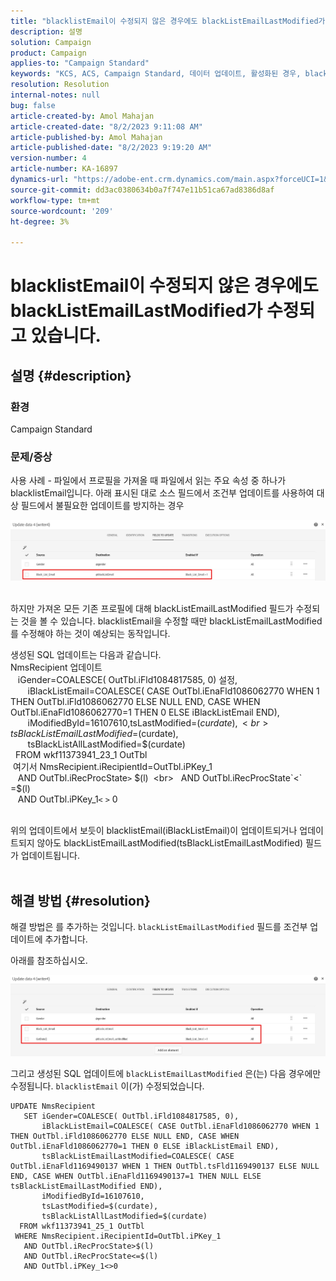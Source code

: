 ```yaml
---
title: "blacklistEmail이 수정되지 않은 경우에도 blackListEmailLastModified가 수정되고 있습니다."
description: 설명
solution: Campaign
product: Campaign
applies-to: "Campaign Standard"
keywords: "KCS, ACS, Campaign Standard, 데이터 업데이트, 활성화된 경우, blacklistEmail, blackListEmailLastModified"
resolution: Resolution
internal-notes: null
bug: false
article-created-by: Amol Mahajan
article-created-date: "8/2/2023 9:11:08 AM"
article-published-by: Amol Mahajan
article-published-date: "8/2/2023 9:19:20 AM"
version-number: 4
article-number: KA-16897
dynamics-url: "https://adobe-ent.crm.dynamics.com/main.aspx?forceUCI=1&pagetype=entityrecord&etn=knowledgearticle&id=d2a14d7e-1431-ee11-bdf3-6045bd006b3d"
source-git-commit: dd3ac0380634b0a7f747e11b51ca67ad8386d8af
workflow-type: tm+mt
source-wordcount: '209'
ht-degree: 3%

---
```


# blacklistEmail이 수정되지 않은 경우에도 blackListEmailLastModified가 수정되고 있습니다.

## 설명 {#description}


### <b>환경</b>

Campaign Standard



### <b>문제/증상</b>

사용 사례 - 파일에서 프로필을 가져올 때 파일에서 읽는 주요 속성 중 하나가 blacklistEmail입니다. 아래 표시된 대로 소스 필드에서 조건부 업데이트를 사용하여 대상 필드에서 불필요한 업데이트를 방지하는 경우



![](assets/___d3a14d7e-1431-ee11-bdf3-6045bd006b3d___.jpeg)


<br>하지만 가져온 모든 기존 프로필에 대해 blackListEmailLastModified 필드가 수정되는 것을 볼 수 있습니다. blacklistEmail을 수정할 때만 blackListEmailLastModified를 수정해야 하는 것이 예상되는 동작입니다.

생성된 SQL 업데이트는 다음과 같습니다.
<br>NmsRecipient 업데이트 
<br>   iGender=COALESCE( OutTbl.iFld1084817585, 0) 설정,
<br>       iBlackListEmail=COALESCE( CASE OutTbl.iEnaFld1086062770 WHEN 1 THEN OutTbl.iFld1086062770 ELSE NULL END, CASE WHEN OutTbl.iEnaFld1086062770=1 THEN 0 ELSE iBlackListEmail END),
<br>       iModifiedById=16107610,tsLastModified=$(curdate),
<br>       tsBlackListEmailLastModified=$(curdate),
<br>       tsBlackListAllLastModified=$(curdate) 
<br>  FROM wkf11373941_23_1 OutTbl 
<br> 여기서 NmsRecipient.iRecipientId=OutTbl.iPKey_1 
<br>   AND OutTbl.iRecProcState`>` $(l) 
<br>   AND OutTbl.iRecProcState`<` =$(l) 
<br>   AND OutTbl.iPKey_1`<` `>` 0


<br>위의 업데이트에서 보듯이 blacklistEmail(iBlackListEmail)이 업데이트되거나 업데이트되지 않아도 blackListEmailLastModified(tsBlackListEmailLastModified) 필드가 업데이트됩니다.
<br> 

## 해결 방법 {#resolution}


해결 방법은 를 추가하는 것입니다. `blackListEmailLastModified` 필드를 조건부 업데이트에 추가합니다.

아래를 참조하십시오.

![](assets/46d6b7ee-ab97-eb11-b1ac-002248093c2a.png)

그리고 생성된 SQL 업데이트에 `blackListEmailLastModified` 은(는) 다음 경우에만 수정됩니다. `blacklistEmail` 이(가) 수정되었습니다.




```
UPDATE NmsRecipient 
   SET iGender=COALESCE( OutTbl.iFld1084817585, 0),
       iBlackListEmail=COALESCE( CASE OutTbl.iEnaFld1086062770 WHEN 1 THEN OutTbl.iFld1086062770 ELSE NULL END, CASE WHEN OutTbl.iEnaFld1086062770=1 THEN 0 ELSE iBlackListEmail END),
       tsBlackListEmailLastModified=COALESCE( CASE OutTbl.iEnaFld1169490137 WHEN 1 THEN OutTbl.tsFld1169490137 ELSE NULL END, CASE WHEN OutTbl.iEnaFld1169490137=1 THEN NULL ELSE tsBlackListEmailLastModified END),
       iModifiedById=16107610,
       tsLastModified=$(curdate),
       tsBlackListAllLastModified=$(curdate) 
  FROM wkf11373941_25_1 OutTbl 
 WHERE NmsRecipient.iRecipientId=OutTbl.iPKey_1 
   AND OutTbl.iRecProcState>$(l) 
   AND OutTbl.iRecProcState<=$(l) 
   AND OutTbl.iPKey_1<>0
```



